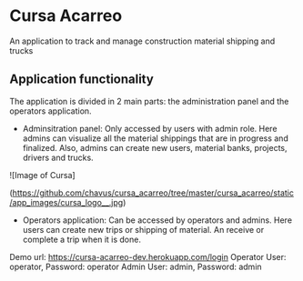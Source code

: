 # Cursa Acarreo

An application to track and manage construction material shipping and trucks

## Application functionality

The application is divided in 2 main parts: the administration panel and the operators application.

- Adminsitration panel: Only accessed by users with admin role. Here admins can visualize all the material shippings that are in progress and finalized. Also, admins can create new users, material banks, projects, drivers and trucks.

![Image of Cursa]

(https://github.com/chavus/cursa_acarreo/tree/master/cursa_acarreo/static/app_images/cursa_logo__.jpg)

- Operators application: Can be accessed by operators and admins. Here users can create new trips or shipping of material. An receive or complete a trip when it is done.

Demo url:
https://cursa-acarreo-dev.herokuapp.com/login
Operator User: operator, Password: operator
Admin User: admin, Password: admin

